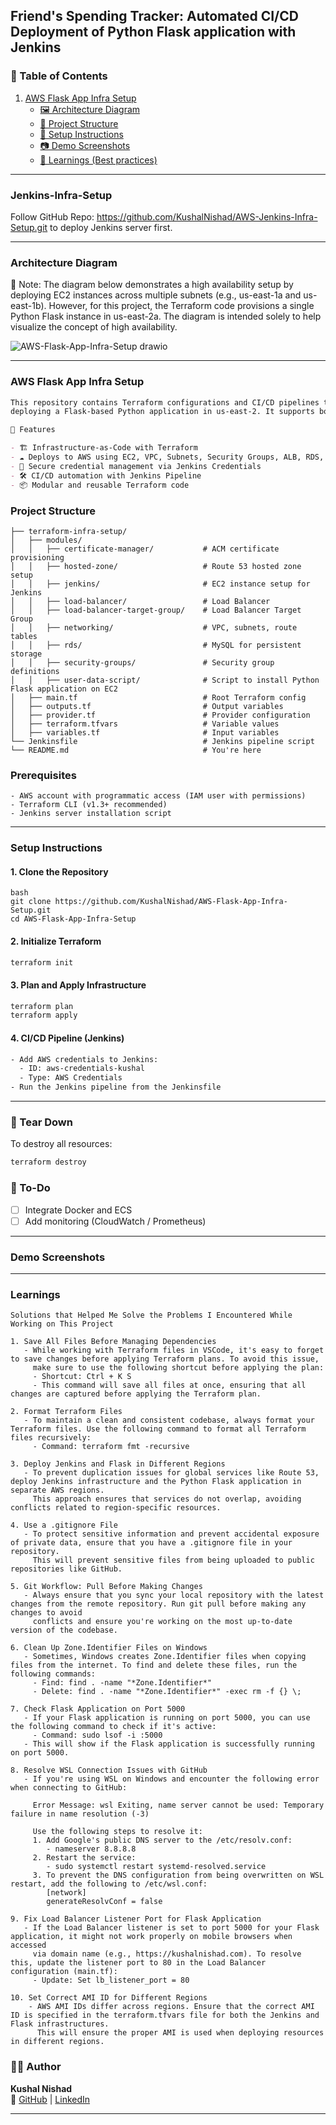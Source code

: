 ## Friend's Spending Tracker: Automated CI/CD Deployment of Python Flask application with Jenkins

### 📑 Table of Contents
1. [AWS Flask App Infra Setup](#AWS-Flask-App-Infra-Setup)
   - [🖼️ Architecture Diagram](#Architecture-Diagram)
   - [📁 Project Structure](#Project-Structure)
   - [🔧 Setup Instructions](#Setup-Instructions)
   - [📷 Demo Screenshots](#Demo-Screenshots)
   - [🧠 Learnings (Best practices)](#Learnings)
     
---
### Jenkins-Infra-Setup
Follow GitHub Repo: https://github.com/KushalNishad/AWS-Jenkins-Infra-Setup.git to deploy Jenkins server first.

---

### Architecture Diagram
📝 Note: The diagram below demonstrates a high availability setup by deploying EC2 instances across multiple subnets (e.g., us-east-1a and us-east-1b). However, for this project, the Terraform code provisions a single Python Flask instance in us-east-2a. The diagram is intended solely to help visualize the concept of high availability.

![AWS-Flask-App-Infra-Setup drawio](AWS-Flask-App-Infra-Setup_v2.drawio.png)

---

### AWS Flask App Infra Setup
```markdown
This repository contains Terraform configurations and CI/CD pipelines to provision and manage AWS infrastructure for
deploying a Flask-based Python application in us-east-2. It supports both automated provisioning and deployment using Jenkins.

🚀 Features

- 🏗️ Infrastructure-as-Code with Terraform
- ☁️ Deploys to AWS using EC2, VPC, Subnets, Security Groups, ALB, RDS, Route 53, and Certificate Manager
- 🔐 Secure credential management via Jenkins Credentials
- 🛠️ CI/CD automation with Jenkins Pipeline
- 📦 Modular and reusable Terraform code
```

### Project Structure
```
├── terraform-infra-setup/
│   ├── modules/
│   │   ├── certificate-manager/           # ACM certificate provisioning
│   │   ├── hosted-zone/                   # Route 53 hosted zone setup
│   │   ├── jenkins/                       # EC2 instance setup for Jenkins
│   │   ├── load-balancer/                 # Load Balancer
│   │   ├── load-balancer-target-group/    # Load Balancer Target Group
│   │   ├── networking/                    # VPC, subnets, route tables
│   │   ├── rds/                           # MySQL for persistent storage
│   │   ├── security-groups/               # Security group definitions
│   │   ├── user-data-script/              # Script to install Python Flask application on EC2
│   ├── main.tf                            # Root Terraform config
│   ├── outputs.tf                         # Output variables
│   ├── provider.tf                        # Provider configuration
│   ├── terraform.tfvars                   # Variable values
│   ├── variables.tf                       # Input variables
└── Jenkinsfile                            # Jenkins pipeline script
└── README.md                              # You're here

```
### Prerequisites
```
- AWS account with programmatic access (IAM user with permissions)
- Terraform CLI (v1.3+ recommended)
- Jenkins server installation script
```
---

### Setup Instructions

#### 1. Clone the Repository
```
bash
git clone https://github.com/KushalNishad/AWS-Flask-App-Infra-Setup.git
cd AWS-Flask-App-Infra-Setup
```

#### 2. Initialize Terraform
```bash
terraform init
```

#### 3. Plan and Apply Infrastructure
```bash
terraform plan
terraform apply
```

#### 4. CI/CD Pipeline (Jenkins)
```bash
- Add AWS credentials to Jenkins:
  - ID: aws-credentials-kushal
  - Type: AWS Credentials
- Run the Jenkins pipeline from the Jenkinsfile
```
---

### 🧹 Tear Down

To destroy all resources:
```bash
terraform destroy
```

### 📝 To-Do

- [ ] Integrate Docker and ECS
- [ ] Add monitoring (CloudWatch / Prometheus)

---
### Demo Screenshots

---

### Learnings
```
Solutions that Helped Me Solve the Problems I Encountered While Working on This Project

1. Save All Files Before Managing Dependencies
   - While working with Terraform files in VSCode, it's easy to forget to save changes before applying Terraform plans. To avoid this issue,
     make sure to use the following shortcut before applying the plan:
     - Shortcut: Ctrl + K S
     - This command will save all files at once, ensuring that all changes are captured before applying the Terraform plan.

2. Format Terraform Files
   - To maintain a clean and consistent codebase, always format your Terraform files. Use the following command to format all Terraform files recursively:
     - Command: terraform fmt -recursive

3. Deploy Jenkins and Flask in Different Regions
   - To prevent duplication issues for global services like Route 53, deploy Jenkins infrastructure and the Python Flask application in separate AWS regions.
     This approach ensures that services do not overlap, avoiding conflicts related to region-specific resources.

4. Use a .gitignore File
   - To protect sensitive information and prevent accidental exposure of private data, ensure that you have a .gitignore file in your repository.
     This will prevent sensitive files from being uploaded to public repositories like GitHub.

5. Git Workflow: Pull Before Making Changes
   - Always ensure that you sync your local repository with the latest changes from the remote repository. Run git pull before making any changes to avoid
     conflicts and ensure you're working on the most up-to-date version of the codebase.

6. Clean Up Zone.Identifier Files on Windows
   - Sometimes, Windows creates Zone.Identifier files when copying files from the internet. To find and delete these files, run the following commands:
     - Find: find . -name "*Zone.Identifier*"
     - Delete: find . -name "*Zone.Identifier*" -exec rm -f {} \;

7. Check Flask Application on Port 5000
   - If your Flask application is running on port 5000, you can use the following command to check if it's active:
     - Command: sudo lsof -i :5000
   - This will show if the Flask application is successfully running on port 5000.

8. Resolve WSL Connection Issues with GitHub
   - If you're using WSL on Windows and encounter the following error when connecting to GitHub:
     
     Error Message: wsl Exiting, name server cannot be used: Temporary failure in name resolution (-3)
     
     Use the following steps to resolve it:
     1. Add Google's public DNS server to the /etc/resolv.conf:
        - nameserver 8.8.8.8
     2. Restart the service:
        - sudo systemctl restart systemd-resolved.service
     3. To prevent the DNS configuration from being overwritten on WSL restart, add the following to /etc/wsl.conf:
        [network]
        generateResolvConf = false

9. Fix Load Balancer Listener Port for Flask Application
   - If the Load Balancer listener is set to port 5000 for your Flask application, it might not work properly on mobile browsers when accessed
     via domain name (e.g., https://kushalnishad.com). To resolve this, update the listener port to 80 in the Load Balancer configuration (main.tf):
     - Update: Set lb_listener_port = 80

10. Set Correct AMI ID for Different Regions
    - AWS AMI IDs differ across regions. Ensure that the correct AMI ID is specified in the terraform.tfvars file for both the Jenkins and Flask infrastructures.
      This will ensure the proper AMI is used when deploying resources in different regions.
```

### 🙋‍♂️ Author
**Kushal Nishad**  
🔗 [GitHub](https://github.com/KushalNishad) | [LinkedIn](https://www.linkedin.com/in/kushal-nishad/)

---
